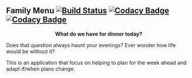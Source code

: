 ## Family Menu [![Build Status](https://travis-ci.org/visola/family-menu.svg?branch=master)](https://travis-ci.org/visola/family-menu) [![Codacy Badge](https://api.codacy.com/project/badge/Grade/8a69a18fbba74eb0a3e09c2bb75f1ceb)](https://www.codacy.com/app/visola/family-menu?utm_source=github.com&amp;utm_medium=referral&amp;utm_content=visola/family-menu&amp;utm_campaign=Badge_Grade) [![Codacy Badge](https://api.codacy.com/project/badge/Coverage/8a69a18fbba74eb0a3e09c2bb75f1ceb)](https://www.codacy.com/app/visola/family-menu?utm_source=github.com&utm_medium=referral&utm_content=visola/family-menu&utm_campaign=Badge_Coverage)

<p align="center"><b>What do we have for dinner today?</b></p>

Does that question always haunt your evenings? Ever wonder how life would be without it?

This is an application that focus on helping to plan for the week ahead and adapt if/when plans change.
